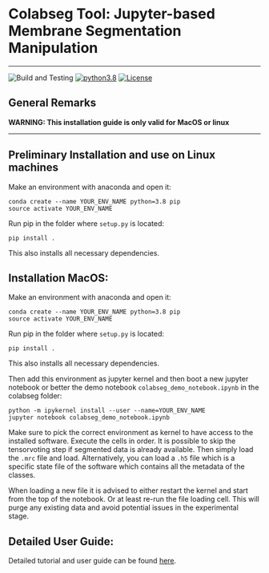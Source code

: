 # Colabseg Tool: Jupyter-based Membrane Segmentation Manipulation
---
![Build and Testing](https://github.com/KosinskiLab/colabseg/actions/workflows/python-app.yml/badge.svg) [![python3.8](https://img.shields.io/badge/python-3.8-blue.svg)](https://www.python.org/downloads/release/python-360/) [![License](https://img.shields.io/badge/License-Apache_2.0-blue.svg)](https://opensource.org/licenses/Apache-2.0)

## General Remarks

**WARNING: This installation guide is only valid for MacOS or linux**

---
## Preliminary Installation and use on Linux machines
Make an environment with anaconda and open it:

```
conda create --name YOUR_ENV_NAME python=3.8 pip
source activate YOUR_ENV_NAME
```
Run pip in the folder where `setup.py` is located:
```
pip install .
```

This also installs all necessary dependencies.


## Installation MacOS:

Make an environment with anaconda and open it:

```
conda create --name YOUR_ENV_NAME python=3.8 pip
source activate YOUR_ENV_NAME
```
Run pip in the folder where `setup.py` is located:
```
pip install .
```

This also installs all necessary dependencies.

Then add this environment as jupyter kernel and then boot a new jupyter notebook or better the demo notebook `colabseg_demo_notebook.ipynb` in the colabseg folder:

```
python -m ipykernel install --user --name=YOUR_ENV_NAME
jupyter notebook colabseg_demo_notebook.ipynb
```
Make sure to pick the correct environment as kernel to have access to the installed software. Execute the cells in order. It is possible to skip the tensorvoting step if segmented data is already available. Then simply load the `.mrc` file and load. Alternatively, you can load a `.h5` file which is a specific state file of the software which contains all the metadata of the classes.

When loading a new file it is advised to either restart the kernel and start from the top of the notebook. Or at least re-run the file loading cell. This will purge any existing data and avoid potential issues in the experimental stage.

## Detailed User Guide:
Detailed tutorial and user guide can be found [here](https://kosinskilab.github.io/colabseg/).
